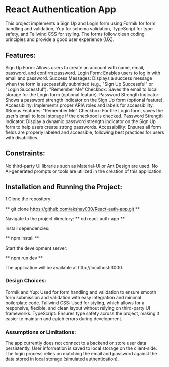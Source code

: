 # React Authentication App
This project implements a Sign Up and Login form using Formik for form handling and validation, Yup for schema validation, TypeScript for type safety, and Tailwind CSS for styling. The forms follow clean coding principles and provide a good user experience (UX).

## Features:
Sign Up Form: Allows users to create an account with name, email, password, and confirm password.
Login Form: Enables users to log in with email and password.
Success Messages: Displays a success message when the form is successfully submitted (e.g., "Sign Up Successful" or "Login Successful").
"Remember Me" Checkbox: Saves the email to local storage for the Login form (optional feature).
Password Strength Indicator: Shows a password strength indicator on the Sign Up form (optional feature).
Accessibility: Implements proper ARIA roles and labels for accessibility.
#Bonus Features:
"Remember Me" Checkbox: For the Login form, saves the user's email to local storage if the checkbox is checked.
Password Strength Indicator: Display a dynamic password strength indicator on the Sign Up form to help users create strong passwords.
Accessibility: Ensures all form fields are properly labeled and accessible, following best practices for users with disabilities.
## Constraints:
No third-party UI libraries such as Material-UI or Ant Design are used.
No AI-generated prompts or tools are utilized in the creation of this application.
 ## Installation and Running the Project:
 1.Clone the repository:

** git clone https://github.com/akshay030/React-auth-app.git **

Navigate to the project directory:
** cd react-auth-app **

Install dependencies: 

** npm install **

Start the development server:

** npm run dev **

The application will be available at http://localhost:3000.

 ### Design Choices:
Formik and Yup: Used for form handling and validation to ensure smooth form submission and validation with easy integration and minimal boilerplate code.
Tailwind CSS: Used for styling, which allows for a responsive, flexible, and clean layout without relying on third-party UI frameworks.
TypeScript: Ensures type safety across the project, making it easier to maintain and catch errors during development.
### Assumptions or Limitations:
The app currently does not connect to a backend or store user data persistently. User information is saved to local storage on the client-side.
The login process relies on matching the email and password against the data stored in local storage (simulated authentication).